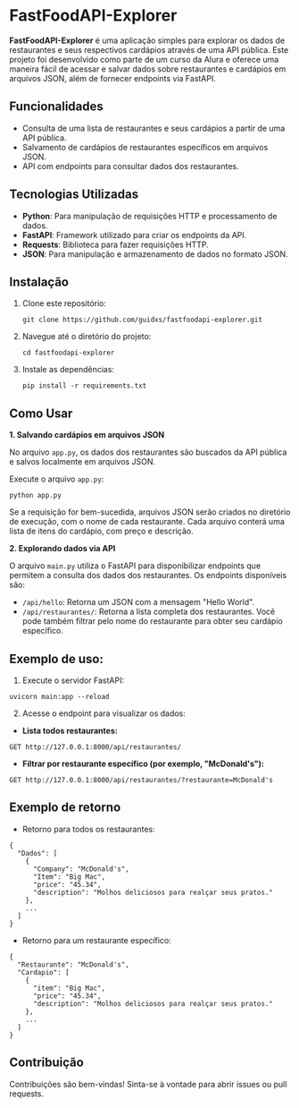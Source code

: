 # FastFoodAPI-Explorer

**FastFoodAPI-Explorer** é uma aplicação simples para explorar os dados de restaurantes e seus respectivos cardápios através de uma API pública. Este projeto foi desenvolvido como parte de um curso da Alura e oferece uma maneira fácil de acessar e salvar dados sobre restaurantes e cardápios em arquivos JSON, além de fornecer endpoints via FastAPI.

## Funcionalidades

- Consulta de uma lista de restaurantes e seus cardápios a partir de uma API pública.
- Salvamento de cardápios de restaurantes específicos em arquivos JSON.
- API com endpoints para consultar dados dos restaurantes.

## Tecnologias Utilizadas

- **Python**: Para manipulação de requisições HTTP e processamento de dados.
- **FastAPI**: Framework utilizado para criar os endpoints da API.
- **Requests**: Biblioteca para fazer requisições HTTP.
- **JSON**: Para manipulação e armazenamento de dados no formato JSON.

## Instalação

1. Clone este repositório:
   ```
   git clone https://github.com/guidxs/fastfoodapi-explorer.git
   ```
2. Navegue até o diretório do projeto:
   ```
   cd fastfoodapi-explorer
   ```
3. Instale as dependências:
   ```
   pip install -r requirements.txt
   ```
## Como Usar

**1. Salvando cardápios em arquivos JSON**

No arquivo `app.py`, os dados dos restaurantes são buscados da API pública e salvos localmente em arquivos JSON.

Execute o arquivo `app.py`:
```
python app.py
```

Se a requisição for bem-sucedida, arquivos JSON serão criados no diretório de execução, com o nome de cada restaurante. Cada arquivo conterá uma lista de itens do cardápio, com preço e descrição.

**2. Explorando dados via API**

O arquivo `main.py` utiliza o FastAPI para disponibilizar endpoints que permitem a consulta dos dados dos restaurantes. Os endpoints disponíveis são:
- `/api/hello`: Retorna um JSON com a mensagem "Hello World".
- `/api/restaurantes/`: Retorna a lista completa dos restaurantes. Você pode também filtrar pelo nome do restaurante para obter seu cardápio específico.

## Exemplo de uso:

1. Execute o servidor FastAPI:
```
uvicorn main:app --reload
```

2. Acesse o endpoint para visualizar os dados:
  - **Lista todos restaurantes:**
```
GET http://127.0.0.1:8000/api/restaurantes/
```
  - **Filtrar por restaurante específico (por exemplo, "McDonald's"):**
```
GET http://127.0.0.1:8000/api/restaurantes/?restaurante=McDonald's
```

## Exemplo de retorno

- Retorno para todos os restaurantes:
```
{
  "Dados": [
    {
      "Company": "McDonald's",
      "Item": "Big Mac",
      "price": "45.34",
      "description": "Molhos deliciosos para realçar seus pratos."
    },
    ...
  ]
}
```
- Retorno para um restaurante específico: 
```
{
  "Restaurante": "McDonald's",
  "Cardapio": [
    {
      "item": "Big Mac",
      "price": "45.34",
      "description": "Molhos deliciosos para realçar seus pratos."
    },
    ...
  ]
}
```

## Contribuição

Contribuições são bem-vindas! Sinta-se à vontade para abrir issues ou pull requests.
